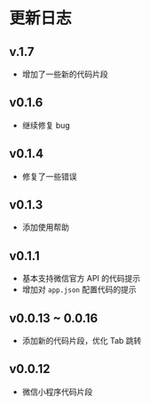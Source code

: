 # 更新日志

## v.1.7

- 增加了一些新的代码片段

## v0.1.6

- 继续修复 bug

## v0.1.4

- 修复了一些错误

## v0.1.3

- 添加使用帮助

## v0.1.1

- 基本支持微信官方 API 的代码提示
- 增加对 `app.json` 配置代码的提示

## v0.0.13 ~ 0.0.16

- 添加新的代码片段，优化 Tab 跳转

## v0.0.12

- 微信小程序代码片段
